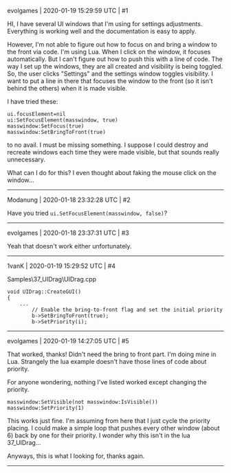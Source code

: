 evolgames | 2020-01-19 15:29:59 UTC | #1

HI, I have several UI windows that I'm using for settings adjustments.
Everything is working well and the documentation is easy to apply.

However, I'm not able to figure out how to focus on and bring a window to the front via code. I'm using Lua. When I click on the window, it focuses automatically. But I can't figure out how to push this with a line of code. The way I set up the windows, they are all created and visibility is being toggled. So, the user clicks "Settings" and the settings window toggles visibility. I want to put a line in there that focuses the window to the front (so it isn't behind the others) when it is made visible.

I have tried these:
```
ui.focusElement=nil
ui:SetFocusElement(masswindow, true)
masswindow:SetFocus(true)
masswindow:SetBringToFront(true)
```
to no avail. I must be missing something. I suppose I could destroy and recreate windows each time they were made visible, but that sounds really unnecessary.

What can I do for this? I even thought about faking the mouse click on the window...

-------------------------

Modanung | 2020-01-18 23:32:28 UTC | #2

Have you tried `ui.SetFocusElement(masswindow, false)`?

-------------------------

evolgames | 2020-01-18 23:37:31 UTC | #3

Yeah that doesn't work either unfortunately.

-------------------------

1vanK | 2020-01-19 15:29:52 UTC | #4

Samples\37_UIDrag\UIDrag.cpp

```
void UIDrag::CreateGUI()
{
    ...
        // Enable the bring-to-front flag and set the initial priority
        b->SetBringToFront(true);
        b->SetPriority(i);
```

-------------------------

evolgames | 2020-01-19 14:27:05 UTC | #5

That worked, thanks! Didn't need the bring to front part.
I'm doing mine in Lua. Strangely the lua example doesn't have those lines of code about priority.

For anyone wondering, nothing I've listed worked except changing the priority.

```
masswindow:SetVisible(not masswindow:IsVisible())
masswindow:SetPriority(1)
```

This works just fine. I'm assuming from here that I just cycle the priority placing. I could make a simple loop that pushes every other window (about 6) back by one for their priority. I wonder why this isn't in the lua 37_UIDrag...

Anyways, this is what I looking for, thanks again.

-------------------------

